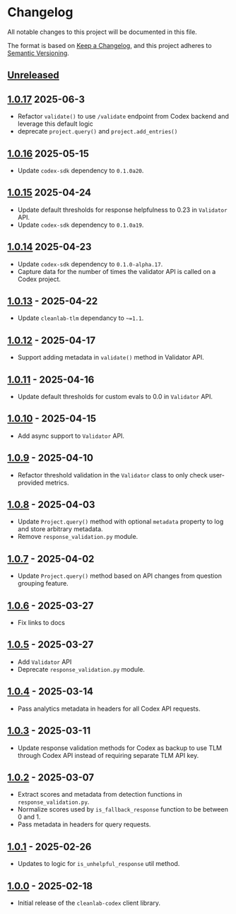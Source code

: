 # Changelog

All notable changes to this project will be documented in this file.

The format is based on [Keep a Changelog](https://keepachangelog.com/en/1.1.0/),
and this project adheres to [Semantic Versioning](https://semver.org/spec/v2.0.0.html).

## [Unreleased]

## [1.0.17] 2025-06-3

- Refactor `validate()` to use `/validate` endpoint from Codex backend and leverage this default logic
- deprecate `project.query()` and `project.add_entries()`

## [1.0.16] 2025-05-15

- Update `codex-sdk` dependency to `0.1.0a20`.

## [1.0.15] 2025-04-24

- Update default thresholds for response helpfulness to 0.23 in `Validator` API.
- Update `codex-sdk` dependency to `0.1.0a19`.

## [1.0.14] 2025-04-23

- Update `codex-sdk` dependency to `0.1.0-alpha.17`.
- Capture data for the number of times the validator API is called on a Codex project.

## [1.0.13] - 2025-04-22

- Update `cleanlab-tlm` dependancy to `~=1.1`.

## [1.0.12] - 2025-04-17

- Support adding metadata in `validate()` method in Validator API.

## [1.0.11] - 2025-04-16

- Update default thresholds for custom evals to 0.0 in `Validator` API.

## [1.0.10] - 2025-04-15

- Add async support to `Validator` API.

## [1.0.9] - 2025-04-10

- Refactor threshold validation in the `Validator` class to only check user-provided metrics.

## [1.0.8] - 2025-04-03

- Update `Project.query()` method with optional `metadata` property to log and store arbitrary metadata.
- Remove `response_validation.py` module.

## [1.0.7] - 2025-04-02

- Update `Project.query()` method based on API changes from question grouping feature.

## [1.0.6] - 2025-03-27

- Fix links to docs

## [1.0.5] - 2025-03-27

- Add `Validator` API
- Deprecate `response_validation.py` module.

## [1.0.4] - 2025-03-14

- Pass analytics metadata in headers for all Codex API requests.

## [1.0.3] - 2025-03-11

- Update response validation methods for Codex as backup to use TLM through Codex API instead of requiring separate TLM API key.

## [1.0.2] - 2025-03-07

- Extract scores and metadata from detection functions in `response_validation.py`.
- Normalize scores used by `is_fallback_response` function to be between 0 and 1.
- Pass metadata in headers for query requests.

## [1.0.1] - 2025-02-26

- Updates to logic for `is_unhelpful_response` util method.

## [1.0.0] - 2025-02-18

- Initial release of the `cleanlab-codex` client library.

[Unreleased]: https://github.com/cleanlab/cleanlab-codex/compare/v1.0.17...HEAD
[1.0.17]: https://github.com/cleanlab/cleanlab-codex/compare/v1.0.16...v1.0.17
[1.0.16]: https://github.com/cleanlab/cleanlab-codex/compare/v1.0.15...v1.0.16
[1.0.15]: https://github.com/cleanlab/cleanlab-codex/compare/v1.0.14...v1.0.15
[1.0.14]: https://github.com/cleanlab/cleanlab-codex/compare/v1.0.13...v1.0.14
[1.0.13]: https://github.com/cleanlab/cleanlab-codex/compare/v1.0.12...v1.0.13
[1.0.12]: https://github.com/cleanlab/cleanlab-codex/compare/v1.0.11...v1.0.12
[1.0.11]: https://github.com/cleanlab/cleanlab-codex/compare/v1.0.10...v1.0.11
[1.0.10]: https://github.com/cleanlab/cleanlab-codex/compare/v1.0.9...v1.0.10
[1.0.9]: https://github.com/cleanlab/cleanlab-codex/compare/v1.0.8...v1.0.9
[1.0.8]: https://github.com/cleanlab/cleanlab-codex/compare/v1.0.7...v1.0.8
[1.0.7]: https://github.com/cleanlab/cleanlab-codex/compare/v1.0.6...v1.0.7
[1.0.6]: https://github.com/cleanlab/cleanlab-codex/compare/v1.0.5...v1.0.6
[1.0.5]: https://github.com/cleanlab/cleanlab-codex/compare/v1.0.4...v1.0.5
[1.0.4]: https://github.com/cleanlab/cleanlab-codex/compare/v1.0.3...v1.0.4
[1.0.3]: https://github.com/cleanlab/cleanlab-codex/compare/v1.0.2...v1.0.3
[1.0.2]: https://github.com/cleanlab/cleanlab-codex/compare/v1.0.1...v1.0.2
[1.0.1]: https://github.com/cleanlab/cleanlab-codex/compare/v1.0.0...v1.0.1
[1.0.0]: https://github.com/cleanlab/cleanlab-codex/compare/267a93300f77c94e215d7697223931e7926cad9e...v1.0.0

